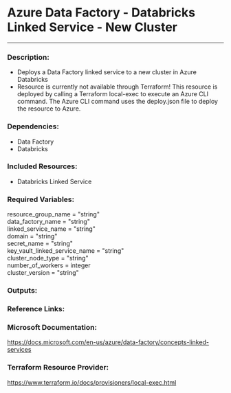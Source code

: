 # Azure Data Factory - Databricks Linked Service - New Cluster  
---  
### Description:  
- Deploys a Data Factory linked service to a new cluster in Azure Databricks  
- Resource is currently not available through Terraform! This resource is deployed by calling a Terraform local-exec to execute an Azure CLI command. The Azure CLI command uses the deploy.json file to deploy the resource to Azure.  

### Dependencies:  
- Data Factory  
- Databricks  

### Included Resources:  
- Databricks Linked Service  

### Required Variables:  
 resource_group_name           = "string"  
 data_factory_name             = "string"  
 linked_service_name           = "string"  
 domain                        = "string"  
 secret_name                   = "string"  
 key_vault_linked_service_name = "string"  
 cluster_node_type             = "string"  
 number_of_workers             = integer  
 cluster_version               = "string"  

### Outputs:  

### Reference Links:  

### Microsoft Documentation:  
https://docs.microsoft.com/en-us/azure/data-factory/concepts-linked-services  
### Terraform Resource Provider:  
https://www.terraform.io/docs/provisioners/local-exec.html  